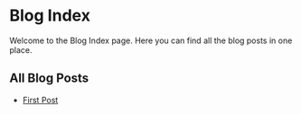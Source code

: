 # Blog Index

Welcome to the Blog Index page. Here you can find all the blog posts in one place.

## All Blog Posts

- [First Post](first-post.md)
